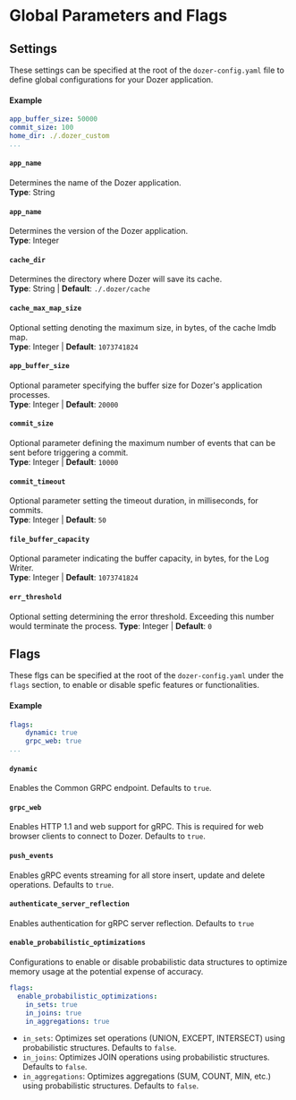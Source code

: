 # Global Parameters and Flags

## Settings
These settings can be specified at the root of the `dozer-config.yaml` file to define global configurations for your Dozer application.

#### Example
```yaml
app_buffer_size: 50000
commit_size: 100
home_dir: ./.dozer_custom
...
```

#### `app_name`
Determines the name of the Dozer application.  
**Type**: String 

#### `app_name`
Determines the version of the Dozer application.  
**Type**: Integer 

#### `cache_dir`
Determines the directory where Dozer will save its cache.  
**Type**: String | **Default**: `./.dozer/cache`  

#### `cache_max_map_size`
Optional setting denoting the maximum size, in bytes, of the cache lmdb map.  
**Type**: Integer | **Default**: `1073741824`  

#### `app_buffer_size`
Optional parameter specifying the buffer size for Dozer's application processes.  
**Type**: Integer | **Default**: `20000`  

#### `commit_size`
Optional parameter defining the maximum number of events that can be sent before triggering a commit.  
**Type**: Integer | **Default**: `10000`  

#### `commit_timeout`
Optional parameter setting the timeout duration, in milliseconds, for commits.  
**Type**: Integer | **Default**: `50`  

#### `file_buffer_capacity`
Optional parameter indicating the buffer capacity, in bytes, for the Log Writer.  
**Type**: Integer | **Default**: `1073741824`  

#### `err_threshold`
Optional setting determining the error threshold. Exceeding this number would terminate the process.
**Type**: Integer | **Default**: `0`  

## Flags
These flgs can be specified at the root of the `dozer-config.yaml` under the `flags` section, to enable or disable spefic features or functionalities.

#### Example
```yaml
flags:
    dynamic: true
    grpc_web: true
...
```

#### `dynamic`
Enables the Common GRPC endpoint. Defaults to `true`.

#### `grpc_web`
Enables HTTP 1.1 and web support for gRPC. This is required for web browser clients to connect to Dozer. Defaults to `true`.

#### `push_events`
Enables gRPC events streaming for all store insert, update and delete operations. Defaults to `true`.

#### `authenticate_server_reflection`
Enables authentication for gRPC server reflection. Defaults to `true`

#### `enable_probabilistic_optimizations`
Configurations to enable or disable probabilistic data structures to optimize memory usage at the potential expense of accuracy.

```yaml
flags:
  enable_probabilistic_optimizations:
    in_sets: true 
    in_joins: true 
    in_aggregations: true
```

- `in_sets`: Optimizes set operations (UNION, EXCEPT, INTERSECT) using probabilistic structures. Defaults to `false`.
- `in_joins`: Optimizes JOIN operations using probabilistic structures. Defaults to `false`.
- `in_aggregations`: Optimizes aggregations (SUM, COUNT, MIN, etc.) using probabilistic structures. Defaults to `false`.



